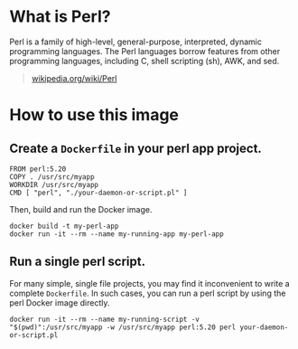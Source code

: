 # What is Perl?

Perl is a family of high-level, general-purpose, interpreted, dynamic programming
languages. The Perl languages borrow features from other programming languages, including
C, shell scripting (sh), AWK, and sed.

> [wikipedia.org/wiki/Perl](https://en.wikipedia.org/wiki/Perl)

# How to use this image

## Create a `Dockerfile` in your perl app project.

    FROM perl:5.20
    COPY . /usr/src/myapp
    WORKDIR /usr/src/myapp
    CMD [ "perl", "./your-daemon-or-script.pl" ]

Then, build and run the Docker image.

    docker build -t my-perl-app
    docker run -it --rm --name my-running-app my-perl-app

## Run a single perl script.

For many simple, single file projects, you may find it inconvenient to write a complete
`Dockerfile`. In such cases, you can run a perl script by using the perl Docker image
directly.

    docker run -it --rm --name my-running-script -v "$(pwd)":/usr/src/myapp -w /usr/src/myapp perl:5.20 perl your-daemon-or-script.pl
